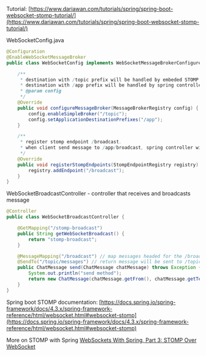 Tutorial:
[https://www.dariawan.com/tutorials/spring/spring-boot-websocket-stomp-tutorial/](https://www.dariawan.com/tutorials/spring/spring-boot-websocket-stomp-tutorial/)

WebSocketConfig.java
```java
@Configuration
@EnableWebSocketMessageBroker
public class WebSocketConfig implements WebSocketMessageBrokerConfigurer {

    /**
     * destination with /topic prefix will be handled by embeded STOMP broker
     * destination with /app prefix will be handled by spring controller
     * @param config
     */
    @Override
    public void configureMessageBroker(MessageBrokerRegistry config) {
        config.enableSimpleBroker("/topic");
        config.setApplicationDestinationPrefixes("/app");
    }

    /**
     * register stomp endpoint /broadcast.
     * when client send message to /app/broadcast, spring controller will receive the message.
     */
    @Override
    public void registerStompEndpoints(StompEndpointRegistry registry) {
        registry.addEndpoint("/broadcast");
    }
}
```

WebSocketBroadcastController - controller that receives and broadcasts message
```java
@Controller
public class WebSocketBroadcastController {

    @GetMapping("/stomp-broadcast")
    public String getWebSocketBroadcast() {
        return "stomp-broadcast";
    }

    @MessageMapping("/broadcast") // map messages headed for the /broadcast
    @SendTo("/topic/messages") // return message will be sent to /topic/broadcast destination
    public ChatMessage send(ChatMessage chatMessage) throws Exception {
        System.out.println("send method");
        return new ChatMessage(chatMessage.getFrom(), chatMessage.getText(), "ALL");
    }
}
```
Spring boot STOMP documentation:
[https://docs.spring.io/spring-framework/docs/4.3.x/spring-framework-reference/html/websocket.html#websocket-stomp](https://docs.spring.io/spring-framework/docs/4.3.x/spring-framework-reference/html/websocket.html#websocket-stomp)

More on STOMP with Spring
[WebSockets With Spring, Part 3: STOMP Over WebSocket](https://medium.com/swlh/websockets-with-spring-part-3-stomp-over-websocket-3dab4a21f397)
